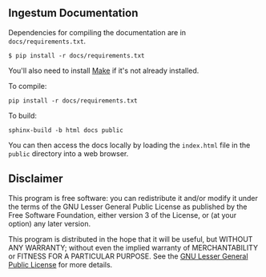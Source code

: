 ## Ingestum Documentation

Dependencies for compiling the documentation are in `docs/requirements.txt`.

```
$ pip install -r docs/requirements.txt
```

You'll also need to install [Make](https://www.gnu.org/software/make/) if it's
not already installed.

To compile:

```
pip install -r docs/requirements.txt
```

To build:

```
sphinx-build -b html docs public
```

You can then access the docs locally by loading the `index.html` file
in the `public` directory into a web browser.

## Disclaimer

This program is free software: you can redistribute it and/or modify
it under the terms of the GNU Lesser General Public License as
published by the Free Software Foundation, either version 3 of the
License, or (at your option) any later version.

This program is distributed in the hope that it will be useful, but
WITHOUT ANY WARRANTY; without even the implied warranty of
MERCHANTABILITY or FITNESS FOR A PARTICULAR PURPOSE. See the [GNU
Lesser General Public License](LICENSE) for more details.
